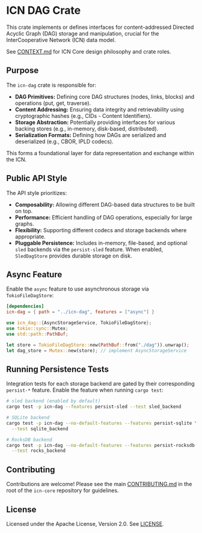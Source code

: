 # ICN DAG Crate

This crate implements or defines interfaces for content-addressed Directed Acyclic Graph (DAG) storage and manipulation, crucial for the InterCooperative Network (ICN) data model.

See [CONTEXT.md](../CONTEXT.md) for ICN Core design philosophy and crate roles.

## Purpose

The `icn-dag` crate is responsible for:

*   **DAG Primitives:** Defining core DAG structures (nodes, links, blocks) and operations (put, get, traverse).
*   **Content Addressing:** Ensuring data integrity and retrievability using cryptographic hashes (e.g., CIDs - Content Identifiers).
*   **Storage Abstraction:** Potentially providing interfaces for various backing stores (e.g., in-memory, disk-based, distributed).
*   **Serialization Formats:** Defining how DAGs are serialized and deserialized (e.g., CBOR, IPLD codecs).

This forms a foundational layer for data representation and exchange within the ICN.

## Public API Style

The API style prioritizes:

*   **Composability:** Allowing different DAG-based data structures to be built on top.
*   **Performance:** Efficient handling of DAG operations, especially for large graphs.
*   **Flexibility:** Supporting different codecs and storage backends where appropriate.
*   **Pluggable Persistence:** Includes in-memory, file-based, and optional `sled` backends via the `persist-sled` feature. When enabled, `SledDagStore` provides durable storage on disk.

## Async Feature

Enable the `async` feature to use asynchronous storage via `TokioFileDagStore`:

```toml
[dependencies]
icn-dag = { path = "../icn-dag", features = ["async"] }
```

```rust
use icn_dag::{AsyncStorageService, TokioFileDagStore};
use tokio::sync::Mutex;
use std::path::PathBuf;

let store = TokioFileDagStore::new(PathBuf::from("./dag")).unwrap();
let dag_store = Mutex::new(store); // implement AsyncStorageService
```

## Running Persistence Tests

Integration tests for each storage backend are gated by their corresponding
`persist-*` feature. Enable the feature when running `cargo test`:

```bash
# sled backend (enabled by default)
cargo test -p icn-dag --features persist-sled --test sled_backend

# SQLite backend
cargo test -p icn-dag --no-default-features --features persist-sqlite \
  --test sqlite_backend

# RocksDB backend
cargo test -p icn-dag --no-default-features --features persist-rocksdb \
  --test rocks_backend
```

## Contributing

Contributions are welcome! Please see the main [CONTRIBUTING.md](../../CONTRIBUTING.md) in the root of the `icn-core` repository for guidelines.

## License

Licensed under the Apache License, Version 2.0. See [LICENSE](../../LICENSE). 